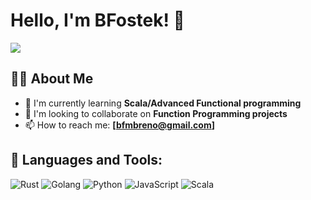 # Hello, I'm BFostek! 👋

![](https://komarev.com/ghpvc/?username=BFostek)


## 🙋‍♂️ About Me

- 🌱 I'm currently learning **Scala/Advanced Functional programming**
- 👯 I'm looking to collaborate on **Function Programming projects**
- 📫 How to reach me: **[bfmbreno@gmail.com]**
  
## 🚀 Languages and Tools:

![Rust](https://img.shields.io/badge/-Rust-000000?style=flat-square&logo=rust)
![Golang](https://img.shields.io/badge/-Go-00ADD8?style=flat-square&logo=go&logoColor=white)
![Python](https://img.shields.io/badge/-Python-3776AB?style=flat-square&logo=python&logoColor=yellow)
![JavaScript](https://img.shields.io/badge/-JavaScript-black?style=flat-square&logo=javascript)
![Scala](https://img.shields.io/badge/-Scala-black?style=flat-square&logo=Scala)

